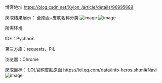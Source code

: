博客地址 https://blog.csdn.net/Xylon_/article/details/96995689

爬取结果展示： 全原画+皮肤名称分类
![image](https://github.com/xylon666/Xylon_Code/blob/master/Image/1.png)
![image](https://github.com/xylon666/Xylon_Code/blob/master/Image/2.png)

所需环境

IDE：Pycharm

第三方库：requests，PIL

浏览器：Chrome

爬取目标：
LOL官网皮肤原画 https://lol.qq.com/data/info-heros.shtml#Navi
![image](https://github.com/xylon666/Xylon_Code/blob/master/Image/3.png)
